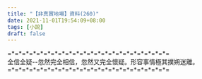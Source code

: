 ```yaml
---
title: "【非真實地場】資料(260)"
date: 2021-11-01T19:54:09+08:00
tags: [小說]
draft: false
---
```


=\*=\*=\*=\*=\*=\*=\*=\*=\*=\*=\*=\*=\*=\*=\*=\*=\*=\*=\*=\*=\*=\*=  
全信全疑--忽然完全相信，忽然又完全懷疑。形容事情極其撲朔迷離。    
=\*=\*=\*=\*=\*=\*=\*=\*=\*=\*=\*=\*=\*=\*=\*=\*=\*=\*=\*=\*=\*=\*=  